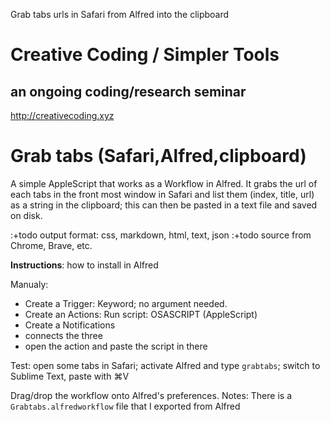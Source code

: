 Grab tabs urls in Safari from Alfred into the clipboard

# Creative Coding / Simpler Tools
## an ongoing coding/research seminar
<http://creativecoding.xyz>


# Grab tabs (Safari,Alfred,clipboard)	
A simple AppleScript that works as a Workflow in Alfred.
It grabs the url of each tabs in the front most window in Safari and list them (index, title, url) as a string in the clipboard; this can then be pasted in a text file and saved on disk.

:+todo output format: css, markdown, html, text, json
:+todo source from Chrome, Brave, etc.

**Instructions**: how to install in Alfred

Manualy:
- Create a Trigger: Keyword; no argument needed.
- Create an Actions: Run script: OSASCRIPT (AppleScript)
- Create a Notifications
- connects the three
- open the action and paste the script in there

Test: open some tabs in Safari; activate Alfred and type `grabtabs`; switch to Sublime Text, paste with ⌘V

Drag/drop the workflow onto Alfred's preferences.
Notes: There is a `Grabtabs.alfredworkflow` file that I exported from Alfred 